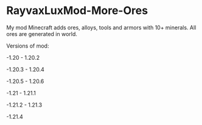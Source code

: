 # RayvaxLuxMod-More-Ores

My mod Minecraft adds ores, alloys, tools and armors with 10+ minerals. All ores are generated in world.


Versions of mod:

-1.20 - 1.20.2

-1.20.3 - 1.20.4

-1.20.5 - 1.20.6


-1.21 - 1.21.1

-1.21.2 - 1.21.3

-1.21.4
